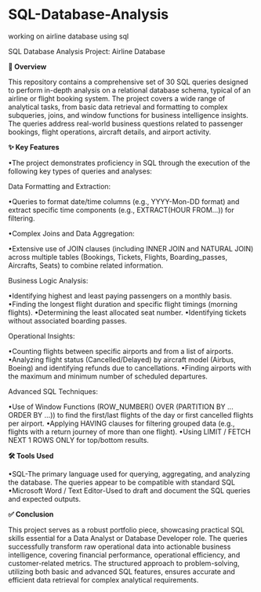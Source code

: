 # SQL-Database-Analysis
working on airline database using sql

SQL Database Analysis Project: Airline Database

**📝 Overview**

This repository contains a comprehensive set of 30 SQL queries designed to perform in-depth analysis on a relational database schema, typical of an airline or flight booking system. The project covers a wide range of analytical tasks, from basic data retrieval and formatting to complex subqueries, joins, and window functions for business intelligence insights.
The queries address real-world business questions related to passenger bookings, flight operations, aircraft details, and airport activity.

**✨ Key Features**

•The project demonstrates proficiency in SQL through the execution of the following key types of queries and analyses:

Data Formatting and Extraction: 

•Queries to format date/time columns (e.g., YYYY-Mon-DD format) and extract specific time components (e.g., EXTRACT(HOUR FROM...)) for filtering.

•Complex Joins and Data Aggregation:

•Extensive use of JOIN clauses (including INNER JOIN and NATURAL JOIN) across multiple tables (Bookings, Tickets, Flights, Boarding_passes, Aircrafts, Seats) to combine related information.

Business Logic Analysis:

•Identifying highest and least paying passengers on a monthly basis.
•Finding the longest flight duration and specific flight timings (morning flights).
•Determining the least allocated seat number.
•Identifying tickets without associated boarding passes.

Operational Insights:

•Counting flights between specific airports and from a list of airports.
•Analyzing flight status (Cancelled/Delayed) by aircraft model (Airbus, Boeing) and identifying refunds due to cancellations.
•Finding airports with the maximum and minimum number of scheduled departures.

Advanced SQL Techniques:

•Use of Window Functions (ROW_NUMBER() OVER (PARTITION BY ... ORDER BY ...)) to find the first/last flights of the day or first cancelled flights per airport.
•Applying HAVING clauses for filtering grouped data (e.g., flights with a return journey of more than one flight).
•Using LIMIT / FETCH NEXT 1 ROWS ONLY for top/bottom results.

**🛠️ Tools Used**

•SQL-The primary language used for querying, aggregating, and analyzing the database. The queries appear to be compatible with standard SQL
•Microsoft Word / Text Editor-Used to draft and document the SQL queries and expected outputs.

**✅ Conclusion**

This project serves as a robust portfolio piece, showcasing practical SQL skills essential for a Data Analyst or Database Developer role. The queries successfully transform raw operational data into actionable business intelligence, covering financial performance, operational efficiency, and customer-related metrics. The structured approach to problem-solving, utilizing both basic and advanced SQL features, ensures accurate and efficient data retrieval for complex analytical requirements.
